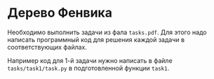 # Дерево Фенвика

Необходимо выполнить задачи из фала `tasks.pdf`.
Для этого надо написать программный код для решения
каждой задачи в соответствующих файлах.

Например код для 1-й задачи нужно написать
в файле `tasks/task1/task.py` в подготовленной
функции `task1`.
